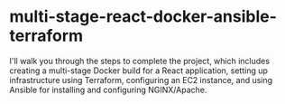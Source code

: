 # multi-stage-react-docker-ansible-terraform
I'll walk you through the steps to complete the project, which includes creating a multi-stage Docker build for a React application, setting up infrastructure using Terraform, configuring an EC2 instance, and using Ansible for installing and configuring NGINX/Apache.

